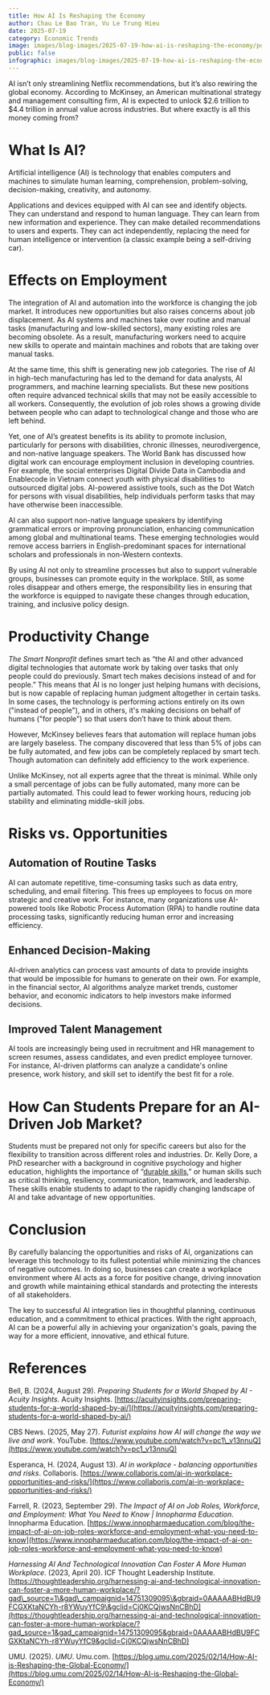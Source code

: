```yaml
---
title: How AI Is Reshaping the Economy
author: Chau Le Bao Tran, Vu Le Trung Hieu
date: 2025-07-19
category: Economic Trends
image: images/blog-images/2025-07-19-how-ai-is-reshaping-the-economy/post-image.png
public: false
infographic: images/blog-images/2025-07-19-how-ai-is-reshaping-the-economy/infographic.png
---
```


AI isn’t only streamlining Netflix recommendations, but it’s also rewiring the global economy. According to McKinsey, an American multinational strategy and management consulting firm, AI is expected to unlock $2.6 trillion to $4.4 trillion in annual value across industries. But where exactly is all this money coming from?

# What Is AI?

Artificial intelligence (AI) is technology that enables computers and machines to simulate human learning, comprehension, problem-solving, decision-making, creativity, and autonomy.

Applications and devices equipped with AI can see and identify objects. They can understand and respond to human language. They can learn from new information and experience. They can make detailed recommendations to users and experts. They can act independently, replacing the need for human intelligence or intervention (a classic example being a self-driving car).

# Effects on Employment

The integration of AI and automation into the workforce is changing the job market. It introduces new opportunities but also raises concerns about job displacement. As AI systems and machines take over routine and manual tasks (manufacturing and low-skilled sectors), many existing roles are becoming obsolete. As a result, manufacturing workers need to acquire new skills to operate and maintain machines and robots that are taking over manual tasks. 

At the same time, this shift is generating new job categories. The rise of AI in high-tech manufacturing has led to the demand for data analysts, AI programmers, and machine learning specialists. But these new positions often require advanced technical skills that may not be easily accessible to all workers. Consequently, the evolution of job roles shows a growing divide between people who can adapt to technological change and those who are left behind.

Yet, one of AI’s greatest benefits is its ability to promote inclusion, particularly for persons with disabilities, chronic illnesses, neurodivergence, and non-native language speakers. The World Bank has discussed how digital work can encourage employment inclusion in developing countries. For example, the social enterprises Digital Divide Data in Cambodia and Enablecode in Vietnam connect youth with physical disabilities to outsourced digital jobs. AI-powered assistive tools, such as the Dot Watch for persons with visual disabilities, help individuals perform tasks that may have otherwise been inaccessible.

AI can also support non-native language speakers by identifying grammatical errors or improving pronunciation, enhancing communication among global and multinational teams. These emerging technologies would remove access barriers in English-predominant spaces for international scholars and professionals in non-Western contexts.

By using AI not only to streamline processes but also to support vulnerable groups, businesses can promote equity in the workplace. Still, as some roles disappear and others emerge, the responsibility lies in ensuring that the workforce is equipped to navigate these changes through education, training, and inclusive policy design.

# Productivity Change

*The Smart Nonprofit* defines smart tech as “the AI and other advanced digital technologies that automate work by taking over tasks that only people could do previously. Smart tech makes decisions instead of and for people.” This means that AI is no longer just helping humans with decisions, but is now capable of replacing human judgment altogether in certain tasks. In some cases, the technology is performing actions entirely on its own ("instead of people"), and in others, it's making decisions on behalf of humans ("for people") so that users don’t have to think about them.

However, McKinsey believes fears that automation will replace human jobs are largely baseless. The company discovered that less than 5% of jobs can be fully automated, and few jobs can be completely replaced by smart tech. Though automation can definitely add efficiency to the work experience.

Unlike McKinsey, not all experts agree that the threat is minimal. While only a small percentage of jobs can be fully automated, many more can be partially automated. This could lead to fewer working hours, reducing job stability and eliminating middle-skill jobs.

# Risks vs. Opportunities

## Automation of Routine Tasks

AI can automate repetitive, time-consuming tasks such as data entry, scheduling, and email filtering. This frees up employees to focus on more strategic and creative work. For instance, many organizations use AI-powered tools like Robotic Process Automation (RPA) to handle routine data processing tasks, significantly reducing human error and increasing efficiency.

## Enhanced Decision-Making

AI-driven analytics can process vast amounts of data to provide insights that would be impossible for humans to generate on their own. For example, in the financial sector, AI algorithms analyze market trends, customer behavior, and economic indicators to help investors make informed decisions.

## Improved Talent Management

AI tools are increasingly being used in recruitment and HR management to screen resumes, assess candidates, and even predict employee turnover. For instance, AI-driven platforms can analyze a candidate's online presence, work history, and skill set to identify the best fit for a role.

# How Can Students Prepare for an AI-Driven Job Market?

Students must be prepared not only for specific careers but also for the flexibility to transition across different roles and industries. Dr. Kelly Dore, a PhD researcher with a background in cognitive psychology and higher education, highlights the importance of “[durable skills](https://americasucceeds.org/policy-priorities/durable-skills#:~:text=Durable%20Skills%20include%20a%20combination,%2C%20growth%20mindset%2C%20and%20leadership.),” or human skills such as critical thinking, resiliency, communication, teamwork, and leadership. These skills enable students to adapt to the rapidly changing landscape of AI and take advantage of new opportunities. 

# Conclusion

By carefully balancing the opportunities and risks of AI, organizations can leverage this technology to its fullest potential while minimizing the chances of negative outcomes. In doing so, businesses can create a workplace environment where AI acts as a force for positive change, driving innovation and growth while maintaining ethical standards and protecting the interests of all stakeholders.

The key to successful AI integration lies in thoughtful planning, continuous education, and a commitment to ethical practices. With the right approach, AI can be a powerful ally in achieving your organization's goals, paving the way for a more efficient, innovative, and ethical future.

# References

Bell, B. (2024, August 29). *Preparing Students for a World Shaped by AI \- Acuity Insights*. Acuity Insights. [https://acuityinsights.com/preparing-students-for-a-world-shaped-by-ai/](https://acuityinsights.com/preparing-students-for-a-world-shaped-by-ai/)  

CBS News. (2025, May 27). *Futurist explains how AI will change the way we live and work*. YouTube. [https://www.youtube.com/watch?v=pc1\_v13nnuQ](https://www.youtube.com/watch?v=pc1_v13nnuQ)  

Esperanca, H. (2024, August 13). *AI in workplace \- balancing opportunities and risks*. Collaboris. [https://www.collaboris.com/ai-in-workplace-opportunities-and-risks/](https://www.collaboris.com/ai-in-workplace-opportunities-and-risks/)  

Farrell, R. (2023, September 29). *The Impact of AI on Job Roles, Workforce, and Employment: What You Need to Know | Innopharma Education*. Innopharma Education. [https://www.innopharmaeducation.com/blog/the-impact-of-ai-on-job-roles-workforce-and-employment-what-you-need-to-know](https://www.innopharmaeducation.com/blog/the-impact-of-ai-on-job-roles-workforce-and-employment-what-you-need-to-know)  

*Harnessing AI And Technological Innovation Can Foster A More Human Workplace*. (2023, April 20). ICF Thought Leadership Institute. [https://thoughtleadership.org/harnessing-ai-and-technological-innovation-can-foster-a-more-human-workplace/?gad\_source=1\&gad\_campaignid=14751309095\&gbraid=0AAAAABHdBU9FCGXKtaNCYh-r8YWuyYfC9\&gclid=Cj0KCQjwsNnCBhD](https://thoughtleadership.org/harnessing-ai-and-technological-innovation-can-foster-a-more-human-workplace/?gad_source=1&gad_campaignid=14751309095&gbraid=0AAAAABHdBU9FCGXKtaNCYh-r8YWuyYfC9&gclid=Cj0KCQjwsNnCBhD)  

UMU. (2025). *UMU*. Umu.com. [https://blog.umu.com/2025/02/14/How-AI-is-Reshaping-the-Global-Economy/](https://blog.umu.com/2025/02/14/How-AI-is-Reshaping-the-Global-Economy/)
